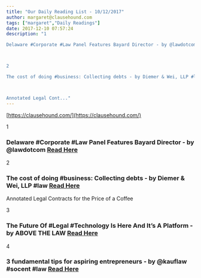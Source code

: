 ```yaml
---
title: "Our Daily Reading List - 10/12/2017"
author: margaret@clausehound.com
tags: ["margaret","Daily Readings"]
date: 2017-12-10 07:57:24
description: "1

Delaware #Corporate #Law Panel Features Bayard Director - by @lawdotcom  Read Here



2

The cost of doing #business: Collecting debts - by Diemer & Wei, LLP #law Read Here



Annotated Legal Cont..."
---
```


[https://clausehound.com/](https://clausehound.com/)

1

### Delaware #Corporate #Law Panel Features Bayard Director - by @lawdotcom  [Read Here](https://goo.gl/aEfMys)

2

### The cost of doing #business: Collecting debts - by Diemer & Wei, LLP #law [Read Here](https://goo.gl/DMLM9N)

Annotated Legal Contracts
for the Price of a Coffee

3

### The Future Of #Legal #Technology Is Here And It’s A Platform - by ABOVE THE LAW  [Read Here](https://goo.gl/vrB2ir)

4

### 3 fundamental tips for aspiring entrepreneurs - by @kauflaw #socent #law [Read Here](https://goo.gl/bScrBm)